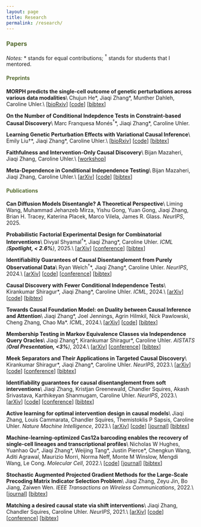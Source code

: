 ```yaml
---
layout: page
title: Research
permalink: /research/
---
```


### <span style="color:#556B2F">Papers</span>

_Notes:_ \* stands for equal contributions; $^\dagger$ stands for students that I mentored.

#### <span style="color:#556B2F">Preprints</span>

**MORPH predicts the single-cell outcome of genetic perturbations across various data modalities**\\
Chujun He\*, Jiaqi Zhang\*, Munther Dahleh, Caroline Uhler.\\
[[bioRxiv](https://www.biorxiv.org/content/10.1101/2025.06.27.661992v1)]
[[code](https://github.com/uhlerlab/MORPH)]
[[bibtex](/morph/)]

**On the Number of Conditional Indepdence Tests in Constraint-based Causal Discovery**\\
Marc Franquesa Monés$^\dagger$\*, Jiaqi Zhang\*, Caroline Uhler. 

**Learning Genetic Perturbation Effects with Variational Causal Inference**\\
Emily Liu$\dagger$\*, Jiaqi Zhang\*, Caroline Uhler.\\
[[bioRxiv](https://www.biorxiv.org/content/10.1101/2025.06.05.657988v1)]
[[code](https://github.com/uhlerlab/sccvae)]
[[bibtex](/sccvae/)]

**Faithfulness and Intervention-Only Causal Discovery**\\
Bijan Mazaheri, Jiaqi Zhang, Caroline Uhler.\\
[[workshop](https://icml.cc/virtual/2025/47390)]

**Meta-Dependence in Conditional Independence Testing**\\
Bijan Mazaheri, Jiaqi Zhang, Caroline Uhler.\\
[[arXiv](https://arxiv.org/abs/2504.12594)]
[[code](https://github.com/honeybijan/CIMD_experiments)]
[[bibtex](/meta-dep-ci/)]


#### <span style="color:#556B2F">Publications</span>

**Can Diffusion Models Disentangle? A Theoretical Perspective**\\
Liming Wang, Muhammad Jehanzeb Mirza, Yishu Gong, Yuan Gong, Jiaqi Zhang, Brian H. Tracey, Katerina Placek, Marco Vilela, James R. Glass. _NeurIPS_, 2025.


**Probabilistic Factorial Experimental Design for Combinatorial Interventions**\\
Divyal Shyamal$^\dagger$\*, Jiaqi Zhang\*, Caroline Uhler. _ICML (**Spotlight, < 2.6%**)_, 2025.\\
[[arXiv](https://arxiv.org/abs/2506.03363)]
[[conference](https://icml.cc/virtual/2025/poster/45285)]
[[bibtex](/prob-fact-des/)]


**Identifiabiltiy Guarantees of Causal Disentanglement from Purely Observational Data**\\
Ryan Welch$^\dagger$\*, Jiaqi Zhang\*, Caroline Uhler. _NeurIPS_, 2024.\\
[[arXiv](https://arxiv.org/abs/2410.23620)]
[[code](https://github.com/uhlerlab/observational-crl)]
[[conference](https://neurips.cc/virtual/2024/poster/95550)]
[[bibtex](/observational-crl/)]

**Causal Discovery with Fewer Conditional Independence Tests**\\
Kirankumar Shiragur\*, Jiaqi Zhang\*, Caroline Uhler. _ICML_, 2024.\\
[[arXiv](https://arxiv.org/abs/2406.01823)]
[[code](https://github.com/uhlerlab/CCPG)]
[[bibtex](/CCPG/)]

**Towards Causal Foundation Model: on Duality between Causal Inference and Attention**\\
Jiaqi Zhang\*, Joel Jennings, Agrin Hilmkil, Nick Pawlowski, Cheng Zhang, Chao Ma\*. _ICML_, 2024.\\
[[arXiv](https://arxiv.org/abs/2310.00809)]
[[code](https://github.com/microsoft/causica/tree/main/research_experiments/cina)]
[[bibtex](/attention-causal-duality/)]

**Membership Testing in Markov Equivalence Classes via Independence Query Oracles**\\
Jiaqi Zhang\*, Kirankumar Shiragur\*, Caroline Uhler. _AISTATS (**Oral Presentation, <3%**)_, 2024.\\
[[arXiv](https://arxiv.org/abs/2403.05759)]
[[conference](https://proceedings.mlr.press/v238/zhang24k.html)]
[[bibtex](/testing-mec/)]

**Meek Separators and Their Applications in Targeted Causal Discovery**\\
Kirankumar Shiragur\*, Jiaqi Zhang\*, Caroline Uhler. _NeurIPS_, 2023.\\
[[arXiv](https://arxiv.org/abs/2310.20075)]
[[code](https://github.com/uhlerlab/meek_sep)]
[[conference](https://neurips.cc/virtual/2023/poster/70884)]
[[bibtex](/meek-sep/)]

**Identifiability guarantees for causal disentanglement from soft interventions**\\
Jiaqi Zhang, Kristjan Greenewald, Chandler Squires, Akash Srivastava, Karthikeyan Shanmugam, Caroline Uhler. _NeurIPS_, 2023.\\
[[arXiv](https://arxiv.org/abs/2307.06250)]
[[code](https://github.com/uhlerlab/discrepancy_vae)]
[[conference](https://neurips.cc/virtual/2023/poster/70478)]
[[bibtex](/identifiability-crl/)]

**Active learning for optimal intervention design in causal models**\\
Jiaqi Zhang, Louis Cammarata, Chandler Squires, Themistoklis P Sapsis, Caroline Uhler. _Nature Machine Intelligence_, 2023.\\
[[arXiv](https://arxiv.org/abs/2209.04744)]
[[code](https://github.com/uhlerlab/actlearn_optint/tree/v1)]
[[journal](https://www.nature.com/articles/s42256-023-00719-0)]
[[bibtex](/active-learning-intervention/)]

**Machine-learning-optimized Cas12a barcoding enables the recovery of single-cell lineages and transcriptional profiles**\\
Nicholas W Hughes, Yuanhao Qu\*, Jiaqi Zhang\*, Weijing Tang\*, Justin Pierce\*, Chengkun Wang, Aditi Agrawal, Maurizio Morri, Norma Neff, Monte M Winslow, Mengdi Wang, Le Cong. _Molecular Cell_, 2022.\\
[[code](https://zenodo.org/records/6549091)]
[[journal](https://www.sciencedirect.com/science/article/pii/S1097276522005378)]
[[bibtex](/barcode-design/)]

**Stochastic Augmented Projected Gradient Methods for the Large-Scale Precoding Matrix Indicator Selection Problem**\\
Jiaqi Zhang, Zeyu Jin, Bo Jiang, Zaiwen Wen. _IEEE Transactions on Wireless Communications_, 2022.\\
[[journal](https://ieeexplore.ieee.org/abstract/document/9787340)]
[[bibtex](/stochastic-apg-pmi/)]

**Matching a desired causal state via shift interventions**\\
Jiaqi Zhang, Chandler Squires, Caroline Uhler. _NeurIPS_, 2021.\\
[[arXiv](https://arxiv.org/abs/2107.01850)]
[[code](https://github.com/uhlerlab/causal_mean_matching)]
[[conference](https://proceedings.neurips.cc/paper/2021/hash/a5a61717dddc3501cfdf7a4e22d7dbaa-Abstract.html)]
[[bibtex](/causal-mean-matching/)]
